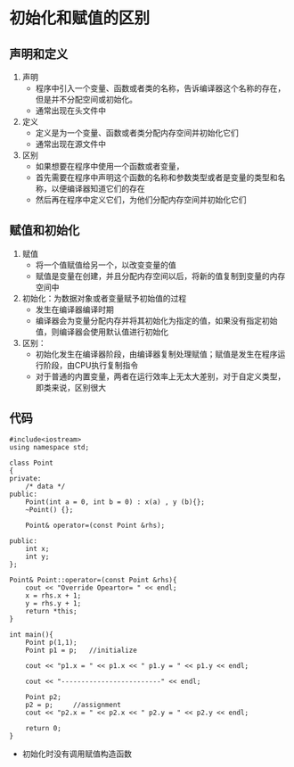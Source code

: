 # 初始化和赋值的区别

## 声明和定义
1. 声明
    + 程序中引入一个变量、函数或者类的名称，告诉编译器这个名称的存在，但是并不分配空间或初始化。
    + 通常出现在头文件中
2. 定义
    + 定义是为一个变量、函数或者类分配内存空间并初始化它们
    + 通常出现在源文件中
3. 区别
    + 如果想要在程序中使用一个函数或者变量，
    + 首先需要在程序中声明这个函数的名称和参数类型或者是变量的类型和名称，以便编译器知道它们的存在
    + 然后再在程序中定义它们，为他们分配内存空间并初始化它们

## 赋值和初始化
1. 赋值
    + 将一个值赋值给另一个，以改变变量的值
    + 赋值是变量在创建，并且分配内存空间以后，将新的值复制到变量的内存空间中
2. 初始化：为数据对象或者变量赋予初始值的过程
    + 发生在编译器编译时期
    + 编译器会为变量分配内存并将其初始化为指定的值，如果没有指定初始值，则编译器会使用默认值进行初始化
3. 区别：
    + 初始化发生在编译器阶段，由编译器复制处理赋值；赋值是发生在程序运行阶段，由CPU执行复制指令
    + 对于普通的内置变量，两者在运行效率上无太大差别，对于自定义类型，即类来说，区别很大

## 代码
```
#include<iostream>
using namespace std;

class Point
{
private:
    /* data */
public:
    Point(int a = 0, int b = 0) : x(a) , y (b){};
    ~Point() {};

    Point& operator=(const Point &rhs);

public:
    int x;
    int y;
};

Point& Point::operator=(const Point &rhs){
    cout << "Override Opeartor= " << endl;
    x = rhs.x + 1;
    y = rhs.y + 1;
    return *this;
}

int main(){
    Point p(1,1);
    Point p1 = p;   //initialize

    cout << "p1.x = " << p1.x << " p1.y = " << p1.y << endl;

    cout << "-------------------------" << endl;

    Point p2;
    p2 = p;     //assignment
    cout << "p2.x = " << p2.x << " p2.y = " << p2.y << endl;

    return 0;
}  
```
+ 初始化时没有调用赋值构造函数